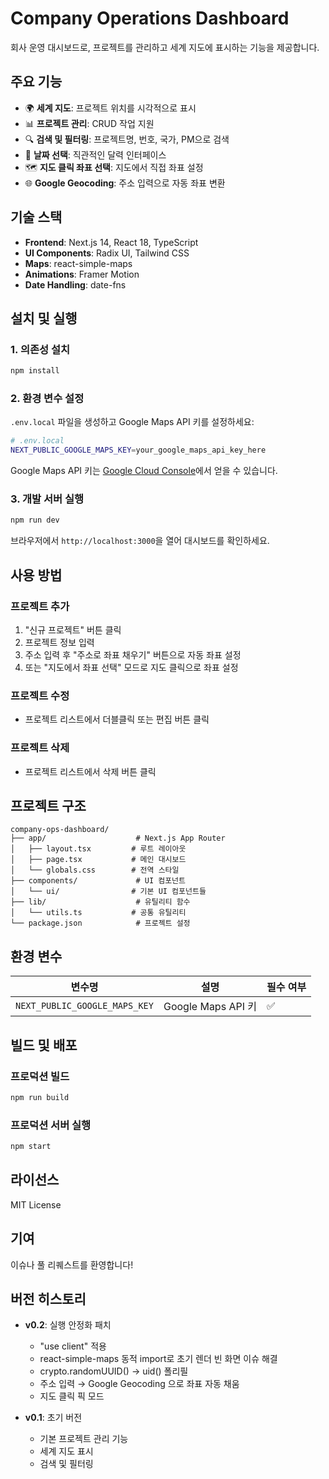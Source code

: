# Company Operations Dashboard

회사 운영 대시보드로, 프로젝트를 관리하고 세계 지도에 표시하는 기능을 제공합니다.

## 주요 기능

- 🌍 **세계 지도**: 프로젝트 위치를 시각적으로 표시
- 📊 **프로젝트 관리**: CRUD 작업 지원
- 🔍 **검색 및 필터링**: 프로젝트명, 번호, 국가, PM으로 검색
- 📅 **날짜 선택**: 직관적인 달력 인터페이스
- 🗺️ **지도 클릭 좌표 선택**: 지도에서 직접 좌표 설정
- 🌐 **Google Geocoding**: 주소 입력으로 자동 좌표 변환

## 기술 스택

- **Frontend**: Next.js 14, React 18, TypeScript
- **UI Components**: Radix UI, Tailwind CSS
- **Maps**: react-simple-maps
- **Animations**: Framer Motion
- **Date Handling**: date-fns

## 설치 및 실행

### 1. 의존성 설치

```bash
npm install
```

### 2. 환경 변수 설정

`.env.local` 파일을 생성하고 Google Maps API 키를 설정하세요:

```bash
# .env.local
NEXT_PUBLIC_GOOGLE_MAPS_KEY=your_google_maps_api_key_here
```

Google Maps API 키는 [Google Cloud Console](https://console.cloud.google.com/apis/credentials)에서 얻을 수 있습니다.

### 3. 개발 서버 실행

```bash
npm run dev
```

브라우저에서 `http://localhost:3000`을 열어 대시보드를 확인하세요.

## 사용 방법

### 프로젝트 추가
1. "신규 프로젝트" 버튼 클릭
2. 프로젝트 정보 입력
3. 주소 입력 후 "주소로 좌표 채우기" 버튼으로 자동 좌표 설정
4. 또는 "지도에서 좌표 선택" 모드로 지도 클릭으로 좌표 설정

### 프로젝트 수정
- 프로젝트 리스트에서 더블클릭 또는 편집 버튼 클릭

### 프로젝트 삭제
- 프로젝트 리스트에서 삭제 버튼 클릭

## 프로젝트 구조

```
company-ops-dashboard/
├── app/                    # Next.js App Router
│   ├── layout.tsx         # 루트 레이아웃
│   ├── page.tsx           # 메인 대시보드
│   └── globals.css        # 전역 스타일
├── components/             # UI 컴포넌트
│   └── ui/                # 기본 UI 컴포넌트들
├── lib/                    # 유틸리티 함수
│   └── utils.ts           # 공통 유틸리티
└── package.json            # 프로젝트 설정
```

## 환경 변수

| 변수명 | 설명 | 필수 여부 |
|--------|------|-----------|
| `NEXT_PUBLIC_GOOGLE_MAPS_KEY` | Google Maps API 키 | ✅ |

## 빌드 및 배포

### 프로덕션 빌드

```bash
npm run build
```

### 프로덕션 서버 실행

```bash
npm start
```

## 라이선스

MIT License

## 기여

이슈나 풀 리퀘스트를 환영합니다!

## 버전 히스토리

- **v0.2**: 실행 안정화 패치
  - "use client" 적용
  - react-simple-maps 동적 import로 초기 렌더 빈 화면 이슈 해결
  - crypto.randomUUID() → uid() 폴리필
  - 주소 입력 → Google Geocoding 으로 좌표 자동 채움
  - 지도 클릭 픽 모드

- **v0.1**: 초기 버전
  - 기본 프로젝트 관리 기능
  - 세계 지도 표시
  - 검색 및 필터링
